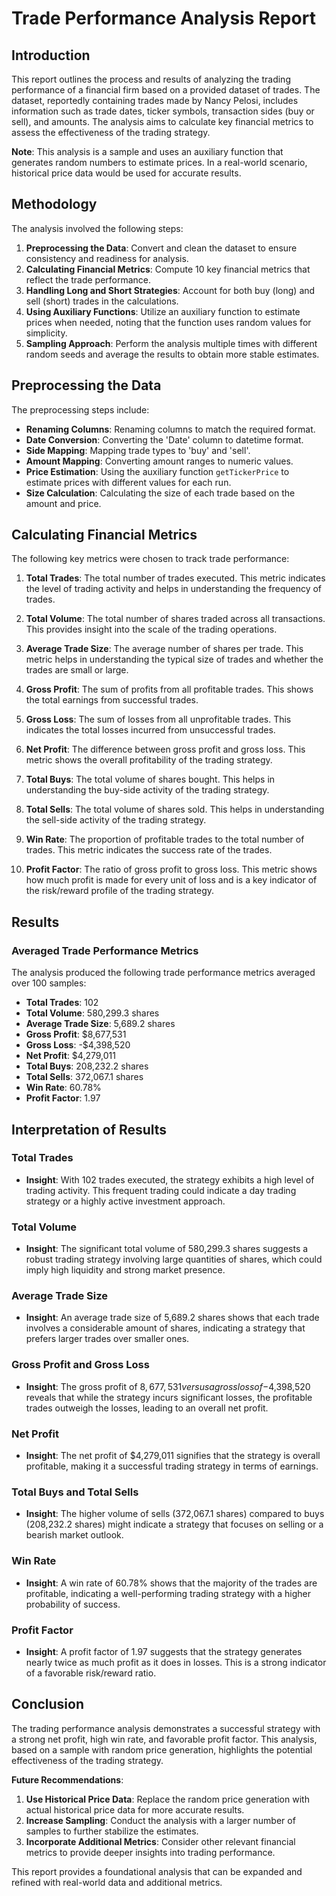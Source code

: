 # Trade Performance Analysis Report

## Introduction

This report outlines the process and results of analyzing the trading performance of a financial firm based on a provided dataset of trades. The dataset, reportedly containing trades made by Nancy Pelosi, includes information such as trade dates, ticker symbols, transaction sides (buy or sell), and amounts. The analysis aims to calculate key financial metrics to assess the effectiveness of the trading strategy.

**Note**: This analysis is a sample and uses an auxiliary function that generates random numbers to estimate prices. In a real-world scenario, historical price data would be used for accurate results.

## Methodology

The analysis involved the following steps:
1. **Preprocessing the Data**: Convert and clean the dataset to ensure consistency and readiness for analysis.
2. **Calculating Financial Metrics**: Compute 10 key financial metrics that reflect the trade performance.
3. **Handling Long and Short Strategies**: Account for both buy (long) and sell (short) trades in the calculations.
4. **Using Auxiliary Functions**: Utilize an auxiliary function to estimate prices when needed, noting that the function uses random values for simplicity.
5. **Sampling Approach**: Perform the analysis multiple times with different random seeds and average the results to obtain more stable estimates.

## Preprocessing the Data

The preprocessing steps include:
- **Renaming Columns**: Renaming columns to match the required format.
- **Date Conversion**: Converting the 'Date' column to datetime format.
- **Side Mapping**: Mapping trade types to 'buy' and 'sell'.
- **Amount Mapping**: Converting amount ranges to numeric values.
- **Price Estimation**: Using the auxiliary function `getTickerPrice` to estimate prices with different values for each run.
- **Size Calculation**: Calculating the size of each trade based on the amount and price.

## Calculating Financial Metrics

The following key metrics were chosen to track trade performance:

1. **Total Trades**: The total number of trades executed. This metric indicates the level of trading activity and helps in understanding the frequency of trades.

2. **Total Volume**: The total number of shares traded across all transactions. This provides insight into the scale of the trading operations.

3. **Average Trade Size**: The average number of shares per trade. This metric helps in understanding the typical size of trades and whether the trades are small or large.

4. **Gross Profit**: The sum of profits from all profitable trades. This shows the total earnings from successful trades.

5. **Gross Loss**: The sum of losses from all unprofitable trades. This indicates the total losses incurred from unsuccessful trades.

6. **Net Profit**: The difference between gross profit and gross loss. This metric shows the overall profitability of the trading strategy.

7. **Total Buys**: The total volume of shares bought. This helps in understanding the buy-side activity of the trading strategy.

8. **Total Sells**: The total volume of shares sold. This helps in understanding the sell-side activity of the trading strategy.

9. **Win Rate**: The proportion of profitable trades to the total number of trades. This metric indicates the success rate of the trades.

10. **Profit Factor**: The ratio of gross profit to gross loss. This metric shows how much profit is made for every unit of loss and is a key indicator of the risk/reward profile of the trading strategy.

## Results

### Averaged Trade Performance Metrics
The analysis produced the following trade performance metrics averaged over 100 samples:
- **Total Trades**: 102
- **Total Volume**: 580,299.3 shares
- **Average Trade Size**: 5,689.2 shares
- **Gross Profit**: $8,677,531
- **Gross Loss**: -$4,398,520
- **Net Profit**: $4,279,011
- **Total Buys**: 208,232.2 shares
- **Total Sells**: 372,067.1 shares
- **Win Rate**: 60.78%
- **Profit Factor**: 1.97

## Interpretation of Results

### Total Trades
- **Insight**: With 102 trades executed, the strategy exhibits a high level of trading activity. This frequent trading could indicate a day trading strategy or a highly active investment approach.

### Total Volume
- **Insight**: The significant total volume of 580,299.3 shares suggests a robust trading strategy involving large quantities of shares, which could imply high liquidity and strong market presence.

### Average Trade Size
- **Insight**: An average trade size of 5,689.2 shares shows that each trade involves a considerable amount of shares, indicating a strategy that prefers larger trades over smaller ones.

### Gross Profit and Gross Loss
- **Insight**: The gross profit of $8,677,531 versus a gross loss of -$4,398,520 reveals that while the strategy incurs significant losses, the profitable trades outweigh the losses, leading to an overall net profit.

### Net Profit
- **Insight**: The net profit of $4,279,011 signifies that the strategy is overall profitable, making it a successful trading strategy in terms of earnings.

### Total Buys and Total Sells
- **Insight**: The higher volume of sells (372,067.1 shares) compared to buys (208,232.2 shares) might indicate a strategy that focuses on selling or a bearish market outlook.

### Win Rate
- **Insight**: A win rate of 60.78% shows that the majority of the trades are profitable, indicating a well-performing trading strategy with a higher probability of success.

### Profit Factor
- **Insight**: A profit factor of 1.97 suggests that the strategy generates nearly twice as much profit as it does in losses. This is a strong indicator of a favorable risk/reward ratio.

## Conclusion

The trading performance analysis demonstrates a successful strategy with a strong net profit, high win rate, and favorable profit factor. This analysis, based on a sample with random price generation, highlights the potential effectiveness of the trading strategy.

**Future Recommendations**:
1. **Use Historical Price Data**: Replace the random price generation with actual historical price data for more accurate results.
2. **Increase Sampling**: Conduct the analysis with a larger number of samples to further stabilize the estimates.
3. **Incorporate Additional Metrics**: Consider other relevant financial metrics to provide deeper insights into trading performance.

This report provides a foundational analysis that can be expanded and refined with real-world data and additional metrics.
